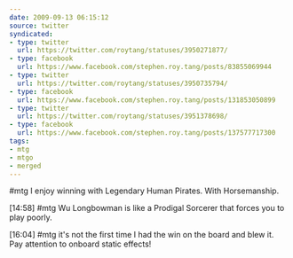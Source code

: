 ```yaml
---
date: 2009-09-13 06:15:12
source: twitter
syndicated:
- type: twitter
  url: https://twitter.com/roytang/statuses/3950271877/
- type: facebook
  url: https://www.facebook.com/stephen.roy.tang/posts/83855069944
- type: twitter
  url: https://twitter.com/roytang/statuses/3950735794/
- type: facebook
  url: https://www.facebook.com/stephen.roy.tang/posts/131853050899
- type: twitter
  url: https://twitter.com/roytang/statuses/3951378698/
- type: facebook
  url: https://www.facebook.com/stephen.roy.tang/posts/137577717300
tags:
- mtg
- mtgo
- merged
---
```


#mtg I enjoy winning with Legendary Human Pirates. With Horsemanship.

[14:58] #mtg Wu Longbowman is like a Prodigal Sorcerer that forces you to play poorly.

[16:04] #mtg it's not the first time I had the win on the board and blew it. Pay attention to onboard static effects!